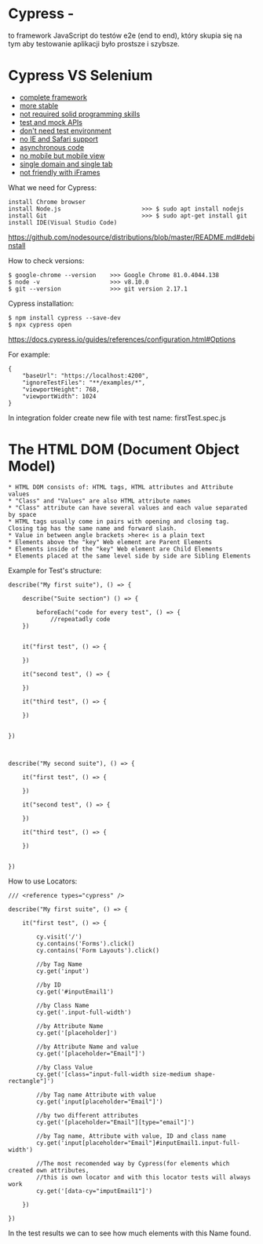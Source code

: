# Cypress - 

to framework JavaScript do testów e2e (end to end), który skupia się na tym aby testowanie aplikacji było prostsze i szybsze.

# Cypress VS Selenium

* [complete framework](#complete-framework)
* [more stable](#more-stable)
* [not required solid programming skills](#not-required-solid-programming-skills)
* [test and mock APIs](#not-required-solid-programming-skills)
* [don't need test environment](#don't-need-test-environment)
* [no IE and Safari support](#no-IE-and-Safari-support)
* [asynchronous code](#asynchronous-code)
* [no mobile but mobile view](#no-mobile-but-mobile-view)
* [single domain and single tab](#single-domain-and-single-tab)
* [not friendly with iFrames](#not-friendly-with-iFrames)

What we need for Cypress:

```
install Chrome browser
install Node.js                       >>> $ sudo apt install nodejs
install Git                           >>> $ sudo apt-get install git
install IDE(Visual Studio Code)
```
https://github.com/nodesource/distributions/blob/master/README.md#debinstall

How to check versions:

```
$ google-chrome --version    >>> Google Chrome 81.0.4044.138 
$ node -v                    >>> v8.10.0
$ git --version              >>> git version 2.17.1

```
Cypress installation:

```
$ npm install cypress --save-dev
$ npx cypress open
```
https://docs.cypress.io/guides/references/configuration.html#Options

For example:
```
{
    "baseUrl": "https://localhost:4200",
    "ignoreTestFiles": "**/examples/*",
    "viewportHeight": 768,
    "viewportWidth": 1024
}
```
In integration folder create new file with test name: firstTest.spec.js

# The HTML DOM (Document Object Model)
```
* HTML DOM consists of: HTML tags, HTML attributes and Attribute values
* "Class" and "Values" are also HTML attribute names
* "Class" attribute can have several values and each value separated by space
* HTML tags usually come in pairs with opening and closing tag. Closing tag has the same name and forward slash.
* Value in between angle brackets >here< is a plain text
* Elements above the "key" Web element are Parent Elements
* Elements inside of the "key" Web element are Child Elements
* Elements placed at the same level side by side are Sibling Elements
```
Example for Test's structure:

```
describe("My first suite"), () => {

    describe("Suite section") () => {

        beforeEach("code for every test", () => {
            //repeatadly code
    })
    

    it("first test", () => {

    })

    it("second test", () => {

    })

    it("third test", () => {

    })


})



describe("My second suite"), () => {

    it("first test", () => {

    })

    it("second test", () => {

    })

    it("third test", () => {

    })


})
```

How to use Locators:

```
/// <reference types="cypress" />

describe("My first suite", () => {

    it("first test", () => {

        cy.visit('/')
        cy.contains('Forms').click()
        cy.contains('Form Layouts').click()

        //by Tag Name
        cy.get('input')

        //by ID
        cy.get('#inputEmail1')

        //by Class Name
        cy.get('.input-full-width')

        //by Attribute Name
        cy.get('[placeholder]')

        //by Attribute Name and value
        cy.get('[placeholder="Email"]')

        //by Class Value
        cy.get('[class="input-full-width size-medium shape-rectangle"]')

        //by Tag name Attribute with value
        cy.get('input[placeholder="Email"]')

        //by two different attributes
        cy.get('[placeholder="Email"][type="email"]')

        //by Tag name, Attribute with value, ID and class name
        cy.get('input[placeholder="Email"]#inputEmail1.input-full-width')

        //The most recomended way by Cypress(for elements which created own attributes, 
        //this is own locator and with this locator tests will always work
        cy.get('[data-cy="imputEmail1"]')

    })

})
```
In the test results we can to see how much elements with this Name found. 
